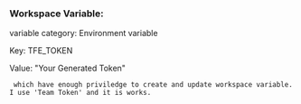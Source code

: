 ### Workspace Variable:

variable category: Environment variable

Key: TFE_TOKEN

Value: "Your Generated Token"

` which have enough priviledge to create and update workspace variable. I use 'Team Token' and it is works.`